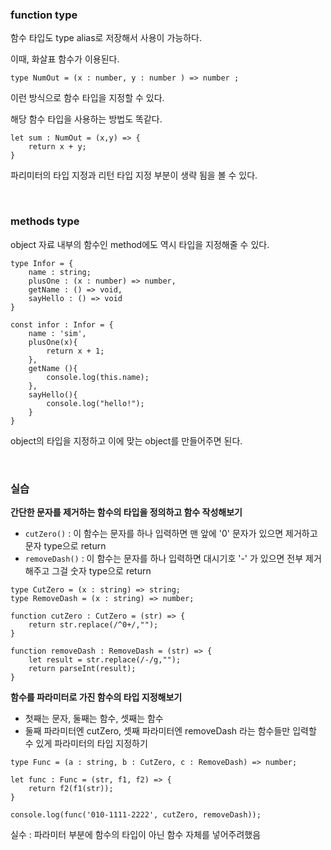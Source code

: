 ### **function type**

함수 타입도 type alias로 저장해서 사용이 가능하다.

이때, 화살표 함수가 이용된다.

```tsx
type NumOut = (x : number, y : number ) => number ;
```

이런 방식으로 함수 타입을 지정할 수 있다.

해당 함수 타입을 사용하는 방법도 똑같다.

```tsx
let sum : NumOut = (x,y) => {
	return x + y;
}
```

파리미터의 타입 지정과 리턴 타입 지정 부분이 생략 됨을 볼 수 있다.

<br/>

### **methods type**

object 자료 내부의 함수인 method에도 역시 타입을 지정해줄 수 있다.

```tsx
type Infor = {
    name : string;
    plusOne : (x : number) => number,
    getName : () => void,
    sayHello : () => void
}

const infor : Infor = {
    name : 'sim',
    plusOne(x){
        return x + 1;
    },
    getName (){
        console.log(this.name);
    },
    sayHello(){
        console.log("hello!");
    }
}
```

object의 타입을 지정하고 이에 맞는 object를 만들어주면 된다.

<br/>

### 실습

**간단한 문자를 제거하는 함수의 타입을 정의하고 함수 작성해보기**

- `cutZero()` : 이 함수는 문자를 하나 입력하면 맨 앞에 '0' 문자가 있으면 제거하고 문자 type으로 return
- `removeDash()` : 이 함수는 문자를 하나 입력하면 대시기호 '-' 가 있으면 전부 제거해주고 그걸 숫자 type으로 return

```tsx
type CutZero = (x : string) => string;
type RemoveDash = (x : string) => number;

function cutZero : CutZero = (str) => {
	return str.replace(/^0+/,"");
}

function removeDash : RemoveDash = (str) => {
	let result = str.replace(/-/g,"");
	return parseInt(result);
}
```

**함수를 파라미터로 가진 함수의 타입 지정해보기**

- 첫째는 문자, 둘째는 함수, 셋째는 함수
- 둘째 파라미터엔 cutZero, 셋째 파라미터엔 removeDash 라는 함수들만 입력할 수 있게 파라미터의 타입 지정하기

```tsx
type Func = (a : string, b : CutZero, c : RemoveDash) => number;

let func : Func = (str, f1, f2) => {
	return f2(f1(str));
}

console.log(func('010-1111-2222', cutZero, removeDash));
```

실수 : 파라미터 부분에 함수의 타입이 아닌 함수 자체를 넣어주려했음